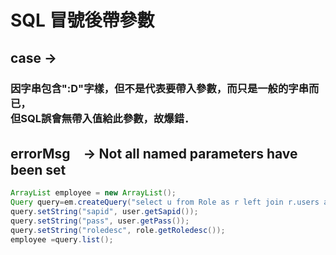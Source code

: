 # SQL 冒號後帶參數
## case → 
### 因字串包含":D"字樣，但不是代表要帶入參數，而只是一般的字串而已，<br/>但SQL誤會無帶入值給此參數，故爆錯．
## errorMsg　→ Not all named parameters have been set
``` java
ArrayList employee = new ArrayList();
Query query=em.createQuery("select u from Role as r left join r.users as u where u.sapid=:sapid and u.pass=:pass and r.roledesc=:roledesc")
query.setString("sapid", user.getSapid());
query.setString("pass", user.getPass());
query.setString("roledesc", role.getRoledesc());            
employee =query.list();
```
